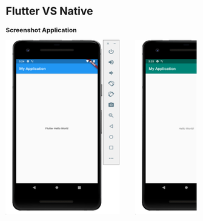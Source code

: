 # Flutter VS Native

### Screenshot Application

<pre>
<img src="screenshoot/Screen Shot 2020-01-13 at 3.24.19 PM.png" width="300" height="460">     <img src="screenshoot/Screen Shot 2020-01-13 at 3.25.55 PM.png" width="300" height="460">
</pre>
